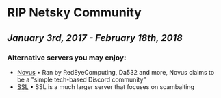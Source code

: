 # RIP Netsky Community
## *January 3rd, 2017 - February 18th, 2018*

### Alternative servers you may enjoy:
- [Novus](https://novuscommunity.co/) • Ran by RedEyeComputing, Da532 and more, Novus claims to be a "simple tech-based Discord community"
- [SSL](http://www.sslcommunity.io/) • SSL is a much larger server that focuses on scambaiting

